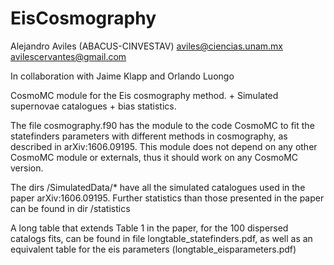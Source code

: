 # EisCosmography

Alejandro Aviles 
(ABACUS-CINVESTAV)
aviles@ciencias.unam.mx
avilescervantes@gmail.com

In collaboration with Jaime Klapp and Orlando Luongo


CosmoMC module for the Eis cosmography method. + Simulated supernovae catalogues + bias statistics. 

The file cosmography.f90 has the module to the code CosmoMC to fit the statefinders parameters with different methods in cosmography, as described in arXiv:1606.09195. This module does not depend on any other CosmoMC module or externals, thus it should work on any CosmoMC version.

The dirs /SimulatedData/* have all the simulated catalogues used in the paper arXiv:1606.09195. Further statistics than those presented in the paper can be found in dir /statistics

A long table that extends Table 1 in the paper, for the 100 dispersed catalogs fits, can be found in file longtable_statefinders.pdf, as well as an equivalent table for the eis parameters (longtable_eisparameters.pdf)

